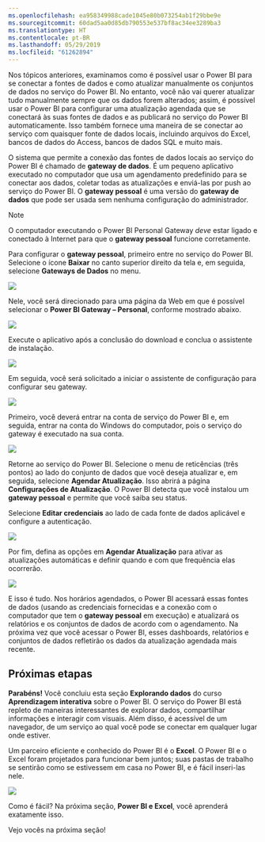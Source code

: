 ```yaml
---
ms.openlocfilehash: ea958349988cade1045e80b073254ab1f29bbe9e
ms.sourcegitcommit: 60dad5aa0d85db790553e537bf8ac34ee3289ba3
ms.translationtype: HT
ms.contentlocale: pt-BR
ms.lasthandoff: 05/29/2019
ms.locfileid: "61262894"
---
```

Nos tópicos anteriores, examinamos como é possível usar o Power BI para se conectar a fontes de dados e como atualizar manualmente os conjuntos de dados no serviço do Power BI. No entanto, você não vai querer atualizar tudo manualmente sempre que os dados forem alterados; assim, é possível usar o Power BI para configurar uma atualização agendada que se conectará às suas fontes de dados e as publicará no serviço do Power BI automaticamente. Isso também fornece uma maneira de se conectar ao serviço com quaisquer fonte de dados locais, incluindo arquivos do Excel, bancos de dados do Access, bancos de dados SQL e muito mais.

O sistema que permite a conexão das fontes de dados locais ao serviço do Power BI é chamado de **gateway de dados**. É um pequeno aplicativo executado no computador que usa um agendamento predefinido para se conectar aos dados, coletar todas as atualizações e enviá-las por push ao serviço do Power BI. O **gateway pessoal** é uma versão do **gateway de dados** que pode ser usada sem nenhuma configuração do administrador.

>[!NOTE]
>O computador executando o Power BI Personal Gateway *deve* estar ligado e conectado à Internet para que o **gateway pessoal** funcione corretamente.
> 

Para configurar o **gateway pessoal**, primeiro entre no serviço do Power BI. Selecione o ícone **Baixar** no canto superior direito da tela e, em seguida, selecione **Gateways de Dados** no menu.

![](media/4-6-install-configure-personal-gateway/4-6_1b.png)

Nele, você será direcionado para uma página da Web em que é possível selecionar o **Power BI Gateway – Personal**, conforme mostrado abaixo.

![](media/4-6-install-configure-personal-gateway/4-6_2b.png)

Execute o aplicativo após a conclusão do download e conclua o assistente de instalação.

![](media/4-6-install-configure-personal-gateway/4-6_3a.png)

Em seguida, você será solicitado a iniciar o assistente de configuração para configurar seu gateway.

![](media/4-6-install-configure-personal-gateway/4-6_3b.png)

Primeiro, você deverá entrar na conta de serviço do Power BI e, em seguida, entrar na conta do Windows do computador, pois o serviço do gateway é executado na sua conta.

![](media/4-6-install-configure-personal-gateway/4-6_3c.png)

Retorne ao serviço do Power BI. Selecione o menu de reticências (três pontos) ao lado do conjunto de dados que você deseja atualizar e, em seguida, selecione **Agendar Atualização**. Isso abrirá a página **Configurações de Atualização**. O Power BI detecta que você instalou um **gateway pessoal** e permite que você saiba seu status.

Selecione **Editar credenciais** ao lado de cada fonte de dados aplicável e configure a autenticação.

![](media/4-6-install-configure-personal-gateway/4-6_6.png)

Por fim, defina as opções em **Agendar Atualização** para ativar as atualizações automáticas e definir quando e com que frequência elas ocorrerão.

![](media/4-6-install-configure-personal-gateway/4-6_7.png)

E isso é tudo. Nos horários agendados, o Power BI acessará essas fontes de dados (usando as credenciais fornecidas e a conexão com o computador que tem o **gateway pessoal** em execução) e atualizará os relatórios e os conjuntos de dados de acordo com o agendamento. Na próxima vez que você acessar o Power BI, esses dashboards, relatórios e conjuntos de dados refletirão os dados da atualização agendada mais recente.

## <a name="next-steps"></a>Próximas etapas
**Parabéns!** Você concluiu esta seção **Explorando dados** do curso **Aprendizagem interativa** sobre o Power BI. O serviço do Power BI está repleto de maneiras interessantes de explorar dados, compartilhar informações e interagir com visuais. Além disso, é acessível de um navegador, de um serviço ao qual você pode se conectar em qualquer lugar onde estiver.

Um parceiro eficiente e conhecido do Power BI é o **Excel**. O Power BI e o Excel foram projetados para funcionar bem juntos; suas pastas de trabalho se sentirão como se estivessem em casa no Power BI, e é fácil inseri-las nele.

![](media/4-6-install-configure-personal-gateway/5-1_1.png)

Como é fácil? Na próxima seção, **Power BI e Excel**, você aprenderá exatamente isso.

Vejo vocês na próxima seção!

